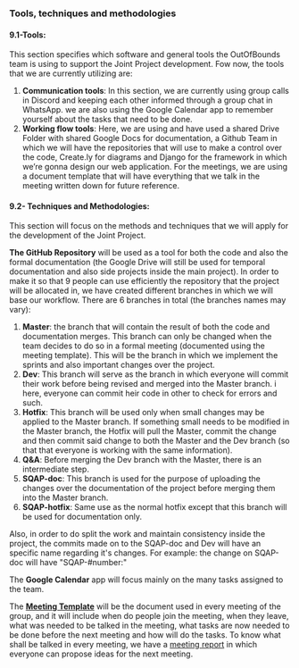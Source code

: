 ### Tools, techniques and methodologies

#### 9.1-Tools:

This section specifies which software and general tools the OutOfBounds team is using to support the Joint Project development.
Fow now, the tools that we are currently utilizing are:

1. **Communication tools**: In this section, we are currently using group calls in Discord and keeping each other informed through a group chat in WhatsApp. we are also using the Google Calendar app to remember yourself about the tasks that need to be done.
2. **Working flow tools**: Here, we are using and have used a shared Drive Folder with shared Google Docs for documentation, a Github Team in which we will have the repositories that will use to make a control over the code, Create.ly for diagrams and Django for the framework in which we’re gonna design our web application. For the meetings, we are using a document template that will have everything that we talk in the meeting written down for future reference.


#### 9.2- Techniques and Methodologies:

This section will focus on the methods and techniques that we will apply for the development of the Joint Project.

**The GitHub Repository** will be used as a tool for both the code and also the formal documentation (the Google Drive will still be used for temporal documentation and also side projects inside the main project). In order to make it so that 9 people can use efficiently the repository that the project will be allocated in, we have created different branches in which we will base our workflow. There are 6 branches in total (the branches names may vary):

1. **Master**: the branch that will contain the result of both the code and documentation merges. This branch can only be changed when the team decides to do so in a formal meeting (documented using the meeting template). This will be the branch in which we implement the sprints and also important changes over the project.
2. **Dev**: This branch will serve as the branch in which everyone will commit their work before being revised and merged into the Master branch. i here, everyone can commit heir code in other to check for errors and such.
3. **Hotfix**: This branch will be used only when small changes may be applied to the Master branch. If something small needs to be modified in the Master branch, the Hotfix will pull the Master, commit the change and then commit said change to both the Master and the Dev branch (so that that everyone is working with the same information).
4. **Q&A**: Before merging the Dev branch with the Master, there is an intermediate step. 
5. **SQAP-doc**: This branch is used for the purpose of uploading the changes over the documentation of the project before merging them into the Master branch.
6. **SQAP-hotfix**: Same use as the normal hotfix except that this branch will be used for documentation only.

Also, in order to do split the work and maintain consistency inside the project, the commits made on to the SQAP-doc and Dev will have an specific name regarding it's changes. For example: the change on SQAP-doc will have "SQAP-#number:"

The **Google Calendar** app will focus mainly on the many tasks assigned to the team.

The **[Meeting Template](https://docs.google.com/document/d/10VLPs66RGmUK8j3YTSl--1COLsmBzrmviAcgNUuulIU/edit)** will be the document used in every meeting of the group, and it will include when do people join the meeting, when they leave, what was needed to be talked in the meeting, what tasks are now needed to be done before the next meeting and how will do the tasks. To know what shall be talked in every meeting, we have a [meeting report](https://docs.google.com/document/d/10VLPs66RGmUK8j3YTSl--1COLsmBzrmviAcgNUuulIU/edit) in which everyone can propose ideas for the next meeting.
